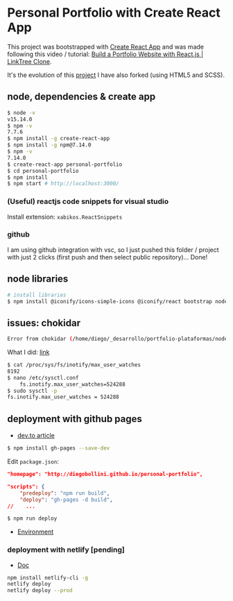 # Personal Portfolio with Create React App

This project was bootstrapped with [Create React App](https://github.com/facebook/create-react-app) and was made following this video / tutorial: [Build a Portfolio Website with React.js | LinkTree Clone](https://youtu.be/opfMRWpZRYk).  

It's the evolution of this [project](https://github.com/diegobollini/links-like-a-tree) I have also forked (using HTML5 and SCSS).

## node, dependencies & create app

```bash
$ node -v
v15.14.0
$ npm -v
7.7.6
$ npm install -g create-react-app
$ npm install -g npm@7.14.0
$ npm -v
7.14.0
$ create-react-app personal-portfolio
$ cd personal-portfolio
$ npm install
$ npm start # http://localhost:3000/
```

### (Useful) reactjs code snippets for visual studio

Install extension: `xabikos.ReactSnippets`

### github

I am using github integration with vsc, so I just pushed this folder / project with just 2 clicks (first push and then select public repository)... Done!

## node libraries

```bash
# install libraries
$ npm install @iconify/icons-simple-icons @iconify/react bootstrap node-sass react-router-dom react-bootstrap
```

## issues: chokidar

```bash
Error from chokidar (/home/diego/_desarrollo/portfolio-plataformas/node_modules/hoist-non-react-statics/node_modules/react-is/cjs): Error: ENOSPC: System limit for number of file watchers reached, watch '/home/diego/_desarrollo/portfolio-plataformas/node_modules/hoist-non-react-statics/node_modules/react-is/cjs'
```

What I did: [link](https://code.visualstudio.com/docs/setup/linux#_visual-studio-code-is-unable-to-watch-for-file-changes-in-this-large-workspace-error-enospc)

```bash
$ cat /proc/sys/fs/inotify/max_user_watches
8192
$ nano /etc/sysctl.conf
    fs.inotify.max_user_watches=524288
$ sudo sysctl -p
fs.inotify.max_user_watches = 524288
```

## deployment with github pages

- [dev.to article](https://dev.to/yuribenjamin/how-to-deploy-react-app-in-github-pages-2a1f)

```bash
$ npm install gh-pages --save-dev
```

Edit `package.json`:

```json
"homepage": "http://diegobollini.github.io/personal-portfolio",

"scripts": {
    "predeploy": "npm run build",
    "deploy": "gh-pages -d build",
//    ...
```

```bash
$ npm run deploy
```

- [Environment](https://diegobollini.github.io/personal-portfolio)

### deployment with netlify [pending]

- [Doc](https://create-react-app.dev/docs/deployment/#netlify)

```bash
npm install netlify-cli -g
netlify deploy
netlify deploy --prod
```
